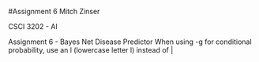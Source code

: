 #Assignment 6
Mitch Zinser

CSCI 3202 - AI

Assignment 6 - Bayes Net Disease Predictor
When using -g for conditional probability, use an l (lowercase letter l) instead of |